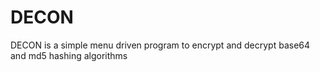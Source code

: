 # DECON
DECON is a simple menu driven program to encrypt and decrypt base64 and md5 hashing algorithms
